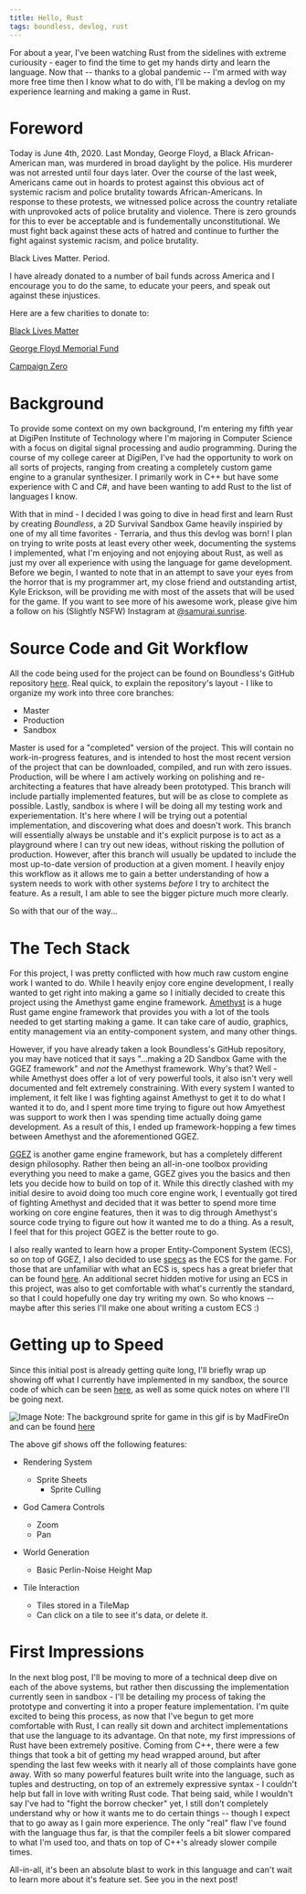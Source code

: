 ```yaml
---
title: Hello, Rust
tags: boundless, devlog, rust
---
```

For about a year, I've been watching Rust from the sidelines with extreme curiousity - eager to find the time to get my hands dirty and learn the language. Now that -- thanks to a global pandemic -- I'm armed with way more free time then I know what to do with, I'll be making a devlog on my experience learning and making a game in Rust.

<!--more-->

# Foreword 

Today is June 4th, 2020. Last Monday, George Floyd, a Black African-American man, was murdered in broad daylight by the police. His murderer was not arrested until four days later. Over the course of the last week, Americans came out in hoards to protest against this obvious act of systemic racism and police brutality towards African-Americans. In response to these protests, we witnessed police across the country retaliate with unprovoked acts of police brutality and violence. There is zero grounds for this to ever be acceptable and is fundementally unconstitutional. We must fight back against these acts of hatred and continue to further the fight against systemic racism, and police brutality. 

Black Lives Matter. Period. 

I have already donated to a number of bail funds across America and I encourage you to do the same, to educate your peers, and speak out against these injustices. 

Here are a few charities to donate to: 

[Black Lives Matter](https://secure.actblue.com/donate/ms_blm_homepage_2019)

[George Floyd Memorial Fund](https://www.gofundme.com/f/georgefloyd)

[Campaign Zero](https://www.joincampaignzero.org/)

# Background

To provide some context on my own background, I'm entering my fifth year at DigiPen Institute of Technology where I'm majoring in Computer Science with a focus on digital signal processing and audio programming. During the course of my college career at DigiPen, I've had the opportunity to work on all sorts of projects, ranging from creating a completely custom game engine to a granular synthesizer. I primarily work in C++ but have some experience with C and C#, and have been wanting to add Rust to the list of languages I know.  

With that in mind - I decided I was going to dive in head first and learn Rust by creating *Boundless*, a 2D Survival Sandbox Game heavily inspiried by one of my all time favorites - Terraria, and thus this devlog was born! I plan on trying to write posts at least every other week, documenting the systems I implemented, what I'm enjoying and not enjoying about Rust, as well as just my over all experience with using the language for game development. Before we begin, I wanted to note that in an attempt to save your eyes from the horror that is my programmer art, my close friend and outstanding artist, Kyle Erickson, will be providing me with most of the assets that will be used for the game. If you want to see more of his awesome work, please give him a follow on his (Slightly NSFW) Instagram at [@samurai.sunrise](https://www.instagram.com/sunrise.samurai/).

# Source Code and Git Workflow

All the code being used for the project can be found on Boundless's GitHub repository [here](https://github.com/abrigante1/boundless). Real quick, to explain the repository's layout - I like to organize my work into three core branches: 

 - Master
 - Production
 - Sandbox

Master is used for a "completed" version of the project. This will contain no work-in-progress features, and is intended to host the most recent version of the project that can be downloaded, compiled, and run with zero issues. Production, will be where I am actively working on polishing and re-architecting a features that have already been prototyped. This branch will include partially implemented features, but will be as close to complete as possible. Lastly, sandbox is where I will be doing all my testing work and experiementation. It's here where I will be trying out a potential implementation, and discovering what does and doesn't work. This branch will essentially always be unstable and it's explicit purpose is to act as a playground where I can try out new ideas, without risking the pollution of production. However, after this branch will usually be updated to include the most up-to-date version of production at a given moment. I heavily enjoy this workflow as it allows me to gain a better understanding of how a system needs to work with other systems *before* I try to architect the feature. As a result, I am able to see the bigger picture much more clearly. 

So with that our of the way...

# The Tech Stack

For this project, I was pretty conflicted with how much raw custom engine work I wanted to do. While I heavily enjoy core engine development, I really wanted to get right into making a game so I initially decided to create this project using the Amethyst game engine framework. [Amethyst](https://amethyst.rs/) is a huge Rust game engine framework that provides you with a lot of the tools needed to get starting making a game. It can take care of audio, graphics, entity management via an entity-component system, and many other things. 

However, if you have already taken a look Boundless's GitHub repository, you may have noticed that it says "...making a 2D Sandbox Game with the GGEZ framework" and *not* the Amethyst framework. Why's that? Well - while Amethyst does offer a lot of very powerful tools, it also isn't very well documented and felt extremely constraining. With every system I wanted to implement, it felt like I was fighting against Amethyst to get it to do what I wanted it to do, and I spent more time trying to figure out how Amyethest was support to work then I was spending time actually doing game development. As a result of this, I ended up framework-hopping a few times between Amethyst and the aforementioned GGEZ. 

[GGEZ](https://ggez.rs/) is another game engine framework, but has a completely different design philosophy. Rather then being an all-in-one toolbox providing everything you need to make a game, GGEZ gives you the basics and then lets you decide how to build on top of it. While this directly clashed with my initial desire to avoid doing too much core engine work, I eventually got tired of fighting Amethyst and decided that it was better to spend more time working on core engine features, then it was to dig through Amethyst's source code trying to figure out how it wanted me to do a thing. As a result, I feel that for this project GGEZ is the better route to go. 

I also really wanted to learn how a proper Entity-Component System (ECS), so on top of GGEZ, I also decided to use [specs](https://specs.amethyst.rs/) as the ECS for the game. For those that are unfamiliar with what an ECS is, specs has a great briefer that can be found [here](https://specs.amethyst.rs/docs/tutorials/01_intro.html). An additional secret hidden motive for using an ECS in this project, was also to get comfortable with what's currently the standard, so that I could hopefully one day try writing my own. So who knows -- maybe after this series I'll make one about writing a custom ECS :)

# Getting up to Speed

Since this initial post is already getting quite long, I'll briefly wrap up showing off what I currently have implemented in my sandbox, the source code of which can be seen [here](https://github.com/abrigante1/boundless/tree/v0.1), as well as some quick notes on where I'll be going next.

![Image](/assets/boundless/gifs/sandbox_v0.1_bp-1.gif)
Note: The background sprite for game in this gif is by MadFireOn and can be found [here](https://swapnilrane24.itch.io/nature-background?download) 


The above gif shows off the following features: 

- Rendering System
    - Sprite Sheets
      - Sprite Culling
     
- God Camera Controls 
     - Zoom
     - Pan

- World Generation
     - Basic Perlin-Noise Height Map

- Tile Interaction
     - Tiles stored in a TileMap 
     - Can click on a tile to see it's data, or delete it.

# First Impressions

In the next blog post, I'll be moving to more of a technical deep dive on each of the above systems, but rather then discussing the implementation currently seen in sandbox - I'll be detailing my process of taking the prototype and converting it into a proper feature implementation. I'm quite excited to being this process, as now that I've begun to get more comfortable with Rust, I can really sit down and architect implementations that use the language to its advantage. On that note, my first impressions of Rust have been extremely positive. Coming from C++, there were a few things that took a bit of getting my head wrapped around, but after spending the last few weeks with it nearly all of those complaints have gone away. With so many powerful features built write into the language, such as tuples and destructing, on top of an extremely expressive syntax - I couldn't help but fall in love with writing Rust code. That being said, while I wouldn't say I've had to "fight the borrow checker" yet, I still don't completely understand why or how it wants me to do certain things -- though I expect that to go away as I gain more experience. The only "real" flaw I've found with the language thus far, is that the compiler feels a bit slower compared to what I'm used too, and thats on top of C++'s already slower compile times. 

All-in-all, it's been an absolute blast to work in this language and can't wait to learn more about it's feature set. See you in the next post!